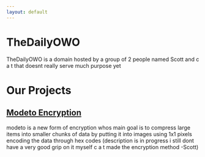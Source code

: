 ```yaml
---
layout: default
---
```


# TheDailyOWO
TheDailyOWO is a domain hosted by a group of 2 people named Scott and c a t that doesnt really serve much purpose yet

# Our Projects
## [Modeto Encryption](modeto.thedailyowo.win)
modeto is a new form of encryption whos main goal is to compress large items into smaller chunks of data by putting it into images using 1x1 pixels encoding the data through hex codes (description is in progress i still dont have a very good grip on it myself c a t made the encryption method -Scott)
